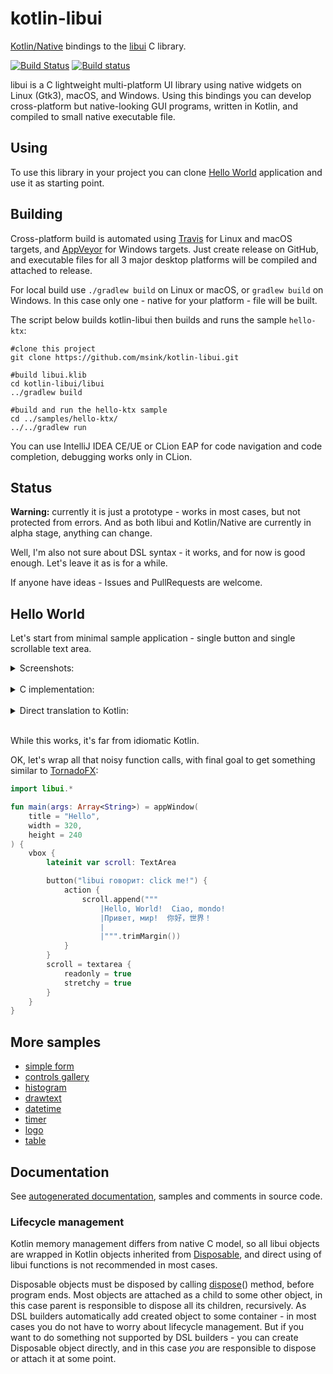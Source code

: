 kotlin-libui
============

[Kotlin/Native](https://github.com/JetBrains/kotlin-native) bindings to the
[libui](https://github.com/andlabs/libui.git) C library.

[![Build Status](https://travis-ci.org/msink/kotlin-libui.svg?branch=master)](https://travis-ci.org/msink/kotlin-libui)
[![Build status](https://ci.appveyor.com/api/projects/status/github/msink/kotlin-libui?svg=true)](https://ci.appveyor.com/project/msink/kotlin-libui)

libui is a C lightweight multi-platform UI library using native widgets on Linux (Gtk3), macOS, and Windows.
Using this bindings you can develop cross-platform but native-looking GUI programs, written in Kotlin,
and compiled to small native executable file.

## Using

To use this library in your project you can clone [Hello World](https://github.com/msink/hello-libui.git)
application and use it as starting point.

## Building

Cross-platform build is automated using [Travis](https://travis-ci.org) for Linux and macOS targets, and
[AppVeyor](https://ci.appveyor.com) for Windows targets. Just create release on GitHub, and executable files
for all 3 major desktop platforms will be compiled and attached to release.

For local build use `./gradlew build` on Linux or macOS, or `gradlew build` on Windows.
In this case only one - native for your platform - file will be built.

The script below builds kotlin-libui then builds and runs the sample `hello-ktx`:

```
#clone this project
git clone https://github.com/msink/kotlin-libui.git

#build libui.klib
cd kotlin-libui/libui
../gradlew build

#build and run the hello-ktx sample
cd ../samples/hello-ktx/
../../gradlew run
```

You can use IntelliJ IDEA CE/UE or CLion EAP for code navigation and code completion, debugging works only in CLion.

## Status

**Warning:** currently it is just a prototype - works in most cases, but not protected from errors.
And as both libui and Kotlin/Native are currently in alpha stage, anything can change.

Well, I'm also not sure about DSL syntax - it works, and for now is good enough.
Let's leave it as is for a while.

If anyone have ideas - Issues and PullRequests are welcome.

## Hello World

Let's start from minimal sample application - single button and single scrollable text area.

<details>
 <summary>Screenshots:</summary>

![Windows](samples/hello/hello-windows.png)

![Unix](samples/hello/hello-linux.png)

![macOS](samples/hello/hello-osx.png)
</details><br/>

<details>
 <summary>C implementation:</summary>
    
``` c
#include "ui.h"

static int onClosing(uiWindow *window, void *data)
{
    uiQuit();
    return 1;
}

static void saySomething(uiButton *button, void *data)
{
    uiMultilineEntryAppend(uiMultilineEntry(data),
        "Hello, World!  Ciao, mondo!\n"
        "Привет, мир!  你好，世界！\n\n");
}

int main(void)
{
    uiInitOptions options;
    uiWindow *window;
    uiBox *box;
    uiButton *button;
    uiMultilineEntry *scroll;

    memset(&options, 0, sizeof(options));
    if (uiInit(&options) != NULL)
        abort();

    window = uiNewWindow("Hello", 320, 240, 0);
    uiWindowSetMargined(window, 1);

    box = uiNewVerticalBox();
    uiBoxSetPadded(box, 1);
    uiWindowSetChild(window, uiControl(box));

    scroll = uiNewMultilineEntry();
    uiMultilineEntrySetReadOnly(scroll, 1);

    button = uiNewButton("libui говорит: click me!");
    uiButtonOnClicked(button, saySomething, scroll);
    uiBoxAppend(box, uiControl(button), 0);

    uiBoxAppend(box, uiControl(scroll), 1);

    uiWindowOnClosing(window, onClosing, NULL);
    uiControlShow(uiControl(window));
    uiMain();
    return 0;
}
```
</details><br/>

<details>
 <summary>Direct translation to Kotlin:</summary>
    
``` kt
import kotlinx.cinterop.*
import libui.*

fun main(args: Array<String>) = memScoped {
    val options = alloc<uiInitOptions>()
    val error = uiInit(options.ptr)
    if (error != null) throw Error("Error: '${error.toKString()}'")

    val window = uiNewWindow("Hello", 320, 240, 0)
    uiWindowSetMargined(window, 1)

    val box = uiNewVerticalBox()
    uiBoxSetPadded(box, 1)
    uiWindowSetChild(window, box?.reinterpret())

    val scroll = uiNewMultilineEntry()
    uiMultilineEntrySetReadOnly(scroll, 1)
    val button = uiNewButton("libui говорит: click me!")
    fun saySomething(button: CPointer<uiButton>?, data: COpaquePointer?) {
        uiMultilineEntryAppend(data?.reinterpret(),
            "Hello, World!  Ciao, mondo!\n" +
            "Привет, мир!  你好，世界！\n\n")
    }
    uiButtonOnClicked(button, staticCFunction(::saySomething), scroll)
    uiBoxAppend(box, button?.reinterpret(), 0)
    uiBoxAppend(box, scroll?.reinterpret(), 1)

    fun onClosing(window: CPointer<uiWindow>?, data: COpaquePointer?): Int {
        uiQuit()
        return 1
    }
    uiWindowOnClosing(window, staticCFunction(::onClosing), null)
    uiControlShow(window?.reinterpret())
    uiMain()
    uiUninit()
}
```
</details><br/>

While this works, it's far from idiomatic Kotlin.

OK, let's wrap all that noisy function calls, with final goal to get something similar to [TornadoFX](https://github.com/edvin/tornadofx):

``` kt
import libui.*

fun main(args: Array<String>) = appWindow(
    title = "Hello",
    width = 320,
    height = 240
) {
    vbox {
        lateinit var scroll: TextArea

        button("libui говорит: click me!") {
            action {
                scroll.append("""
                    |Hello, World!  Ciao, mondo!
                    |Привет, мир!  你好，世界！
                    |
                    |""".trimMargin())
            }
        }
        scroll = textarea {
            readonly = true
            stretchy = true
        }
    }
}
```

## More samples

- [simple form](samples/form)
- [controls gallery](samples/controlgallery)
- [histogram](samples/histogram)
- [drawtext](samples/drawtext)
- [datetime](samples/datetime)
- [timer](samples/timer)
- [logo](samples/logo)
- [table](samples/table)

## Documentation

See [autogenerated documentation](docs/README.md), samples and comments in source code.

### Lifecycle management

Kotlin memory management differs from native C model, so all libui objects are wrapped in Kotlin objects
inherited from [Disposable](docs/libui.ktx/-disposable/README.md), and direct using of libui functions is
not recommended in most cases.

Disposable objects must be disposed by calling [dispose](docs/libui.ktx/-disposable/dispose.md)() method,
before program ends. Most objects are attached as a child to some other object, in this case parent is
responsible to dispose all its children, recursively. As DSL builders automatically add created object to
some container - in most cases you do not have to worry about lifecycle management. But if you want to do
something not supported by DSL builders - you can create Disposable object directly, and in this case
*you* are responsible to dispose or attach it at some point.

